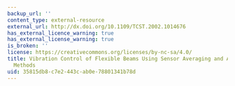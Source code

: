 ```yaml
---
backup_url: ''
content_type: external-resource
external_url: http://dx.doi.org/10.1109/TCST.2002.1014676
has_external_licence_warning: true
has_external_license_warning: true
is_broken: ''
license: https://creativecommons.org/licenses/by-nc-sa/4.0/
title: Vibration Control of Flexible Beams Using Sensor Averaging and Actuator Averaging
  Methods
uid: 35815db8-c7e2-443c-ab0e-78801341b78d
---
```

